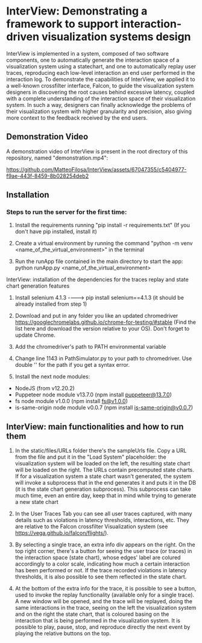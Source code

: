 # InterView: Demonstrating a framework to support interaction-driven visualization systems design
InterView is implemented in a system, composed of two software components, one to automatically generate the interaction space of a visualization system using a statechart, and one to automatically replay user traces, reproducing each low-level interaction an end user performed in the interaction log. To demonstrate the capabilities of InterView, we applied it to a well-known crossfilter interface, Falcon, to guide the visualization system designers in discovering the root causes behind excessive latency, coupled with a complete understanding of the interaction space of their visualization system. In such a way, designers can finally acknowledge the problems of their visualization system with higher granularity and precision, also giving more context to the feedback received by the end users. 

## Demonstration Video

A demonstration video of InterView is present in the root directory of this repository, named "demonstration.mp4":

https://github.com/MatteoFilosa/InterView/assets/67047355/c5404977-f9ae-443f-8459-8b028254deb2


## Installation

### Steps to run the server for the first time:

1) Install the requirements running "pip install -r requirements.txt" (If you don't have pip installed, install it)

2) Create a virtual environment by running the command "python -m venv <name_of_the_virtual_environment>" in the terminal

3) Run the runApp file contained in the main directory to start the app: python runApp.py <name_of_the_virtual_environment>

InterView: installation of the dependencies for the traces replay and state chart generation features

1) Install selenium 4.1.3 ----> pip install selenium==4.1.3 (it should be already installed from step 1)

2) Download and put in any folder you like an updated chromedriver https://googlechromelabs.github.io/chrome-for-testing/#stable (Find the list here and download the version relative to your OS). Don't forget to update Chrome.

3) Add the chromedriver's path to PATH environmental variable

4) Change line 1143 in PathSimulator.py to your path to chromedriver. Use double '\' for the path if you get a syntax error.

5) Install the next node modules:

- NodeJS (from v12.20.2)
- Puppeteer node module v13.7.0 (npm install puppeteer@13.7.0)
- fs node module v1.0.0 (npm install fs@v1.0.0)
- is-same-origin node module v0.0.7 (npm install is-same-origin@v0.0.7)

## InterView: main functionalities and how to run them

1) In the static/files/URLs folder there's the sampleUrls file. Copy a URL from the file and put it in the "Load System" placeholder: the visualization system will be loaded on the left, the resulting state chart will be loaded on the right. The URLs contain precomputed state charts. If for a visualization system a state chart wasn't generated, the system will invoke a subprocess that in the end generates it and puts it in the DB (it is the state chart generation subprocess). This subprocess can take much time, even an entire day, keep that in mind while trying to generate a new state chart

2) In the User Traces Tab you can see all user traces captured, with many details such as violations in latency thresholds, interactions, etc. They are relative to the Falcon crossfilter Visualization system (see https://vega.github.io/falcon/flights/). 

3) By selecting a single trace, an extra info div appears on the right. On the top right corner, there's a button for seeing the user trace (or traces) in the interaction space (state chart), whose edges' label are colured accordingly to a color scale, indicating how much a certain interaction has been performed or not. If the trace recorded violations in latency thresholds, it is also possible to see them reflected in the state chart.

4) At the bottom of the extra info for the trace, it is possible to see a button, used to invoke the replay functionality (available only for a single trace). A new window will be opened, and the trace will be replayed, doing the same interactions in the trace, seeing on the left the visualization system and on the right the state chart, that is coloured basing on the interaction that is being performed in the visualization system. It is possible to play, pause, stop, and reproduce directly the next event by playing the relative buttons on the top.

